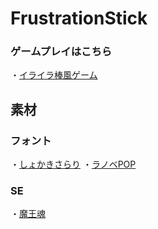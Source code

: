 # FrustrationStick

### ゲームプレイはこちら
・[イライラ棒風ゲーム](https://unityroom.com/games/frustrationstick)


## 素材
### フォント
・[しょかきさらり](https://booth.pm/en/items/2199202?registration=1)
・[ラノベPOP](http://www.fontna.com/blog/1706/)

###  SE
・[魔王魂](https://maou.audio/)
